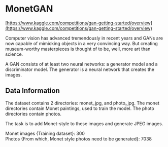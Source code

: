 # MonetGAN

[https://www.kaggle.com/competitions/gan-getting-started/overview](https://www.kaggle.com/competitions/gan-getting-started/overview)


Computer vision has advanced tremendously in recent years and GANs are now capable of mimicking objects in a very convincing way. But creating museum-worthy masterpieces is thought of to be, well, more art than science.

A GAN consists of at least two neural networks: a generator model and a discriminator model. The generator is a neural network that creates the images.

## Data Information


The dataset contains 2 directories: monet_jpg, and photo_jpg. The monet directories contain Monet paintings, used to train the model. The photo directories contain photos. 

The task is to add Monet-style to these images and generate JPEG images.

Monet images {Training dataset}: 300
\
Photos {From which, Monet style photos need to be generated}: 7038

